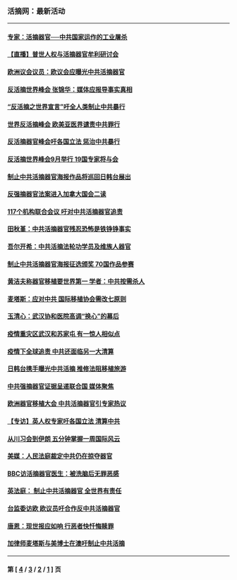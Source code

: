 ### 活摘网：最新活动
---
#### [专家：活摘器官──中共国家运作的工业屠杀](../../pages/nf5883/n13761178.md?06270430) 
#### [【直播】普世人权与活摘器官牟利研讨会](../../pages/nf5883/n13425146.md?06270430) 
#### [欧洲议会议员：欧议会应曝光中共活摘器官](../../pages/nf5883/n13336571.md?06270430) 
#### [反活摘世界峰会 张锦华：媒体应报导事实真相](../../pages/nf5883/n13278502.md?06270430) 
#### [“反活摘之世界宣言”吁全人类制止中共暴行](../../pages/nf5883/n13259730.md?06270430) 
#### [世界反活摘峰会 欧美亚医界谴责中共罪行](../../pages/nf5883/n13253550.md?06270430) 
#### [反活摘器官峰会吁各国立法 惩治中共暴行](../../pages/nf5883/n13245052.md?06270430) 
#### [反活摘世界峰会9月举行 19国专家将与会](../../pages/nf5883/n13201492.md?06270430) 
#### [制止中共活摘器官海报作品将巡回日韩台展出](../../pages/nf5883/n13177791.md?06270430) 
#### [反强摘器官法案进入加拿大国会二读](../../pages/nf5883/n13033450.md?06270430) 
#### [117个机构联合会议 吁对中共活摘器官追责](../../pages/nf5883/n12775087.md?06270430) 
#### [田秋堇：中共活摘器官残忍恐怖是铁铮铮事实](../../pages/nf5883/n12702148.md?06270430) 
#### [吾尔开希：中共活摘法轮功学员及维族人器官](../../pages/nf5883/n12693197.md?06270430) 
#### [制止中共活摘器官海报征选颁奖 70国作品参赛](../../pages/nf5883/n12692050.md?06270430) 
#### [黄洁夫称器官移植要世界第一 学者：中共按需杀人](../../pages/nf5883/n12572329.md?06270430) 
#### [麦塔斯：应对中共 国际移植协会需改七原则](../../pages/nf5883/n12514711.md?06270430) 
#### [玉清心：武汉协和医院高调“换心”的幕后](../../pages/nf5883/n12298730.md?06270430) 
#### [疫情重灾区武汉和苏家屯 有一惊人相似点](../../pages/nf5883/n12150824.md?06270430) 
#### [疫情下全球追责 中共还面临另一大清算](../../pages/nf5883/n12070397.md?06270430) 
#### [日韩台携手曝光中共活摘 推修法阻移植旅游](../../pages/nf5883/n11712046.md?06270430) 
#### [中共强摘器官证据呈递联合国 媒体聚焦](../../pages/nf5883/n11546426.md?06270430) 
#### [欧洲器官移植大会 中共活摘器官引专家热议](../../pages/nf5883/n11539095.md?06270430) 
#### [【专访】英人权专家吁各国立法 清算中共](../../pages/nf5883/n11367315.md?06270430) 
#### [从川习会到伊朗 五分钟掌握一周国际风云](../../pages/nf5883/n11338520.md?06270430) 
#### [美媒：人民法庭裁定中共仍在掠夺器官](../../pages/nf5883/n11334897.md?06270430) 
#### [BBC访活摘器官医生：被洗脑后无罪恶感](../../pages/nf5883/n11335935.md?06270430) 
#### [英法庭： 制止中共活摘器官 全世界有责任](../../pages/nf5883/n11330691.md?06270430) 
#### [台监委访欧 欧议员吁合作反中共活摘器官](../../pages/nf5883/n11109190.md?06270430) 
#### [唐恩：现世报应如响 行恶者快忏悔赎罪](../../pages/nf5883/n11104016.md?06270430) 
#### [加律师麦塔斯与美博士在澳吁制止中共活摘](../../pages/nf5883/n10724764.md?06270430) 

---
#### 第 [ [4](./4.md?06270430) / [3](./3.md?06270430) / [2](./2.md?06270430) / [1](./1.md?06270430) ] 页
